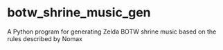 # botw_shrine_music_gen
A Python program for generating Zelda BOTW shrine music based on the rules described by Nomax

